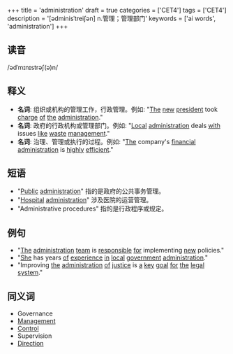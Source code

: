 +++
title = 'administration'
draft = true
categories = ['CET4']
tags = ['CET4']
description = '[ədminisˈtrei∫ən] n.管理；管理部门'
keywords = ['ai words', 'administration']
+++

## 读音
/ədˈmɪnɪstrəʃ(ə)n/

## 释义
- **名词**: 组织或机构的管理工作，行政管理。例如: "[The](/zh/post/the/) [new](/zh/post/new/) [president](/zh/post/president/) took [charge](/zh/post/charge/) [of](/zh/post/of/) [the](/zh/post/the/) [administration](/zh/post/administration/)."
- **名词**: 政府的行政机构或管理部门。例如: "[Local](/zh/post/local/) [administration](/zh/post/administration/) deals [with](/zh/post/with/) issues [like](/zh/post/like/) [waste](/zh/post/waste/) [management](/zh/post/management/)."
- **名词**: 治理、管理或执行的过程。例如: "[The](/zh/post/the/) company's [financial](/zh/post/financial/) [administration](/zh/post/administration/) is [highly](/zh/post/highly/) [efficient](/zh/post/efficient/)."

## 短语
- "[Public](/zh/post/public/) [administration](/zh/post/administration/)" 指的是政府的公共事务管理。
- "[Hospital](/zh/post/hospital/) [administration](/zh/post/administration/)" 涉及医院的运营管理。
- "Administrative procedures" 指的是行政程序或规定。

## 例句
- "[The](/zh/post/the/) [administration](/zh/post/administration/) [team](/zh/post/team/) is [responsible](/zh/post/responsible/) [for](/zh/post/for/) implementing [new](/zh/post/new/) policies."
- "[She](/zh/post/she/) has years [of](/zh/post/of/) [experience](/zh/post/experience/) [in](/zh/post/in/) [local](/zh/post/local/) [government](/zh/post/government/) [administration](/zh/post/administration/)."
- "Improving [the](/zh/post/the/) [administration](/zh/post/administration/) [of](/zh/post/of/) [justice](/zh/post/justice/) is [a](/zh/post/a/) [key](/zh/post/key/) [goal](/zh/post/goal/) [for](/zh/post/for/) [the](/zh/post/the/) [legal](/zh/post/legal/) [system](/zh/post/system/)."

## 同义词
- Governance
- [Management](/zh/post/management/)
- [Control](/zh/post/control/)
- Supervision
- [Direction](/zh/post/direction/)
